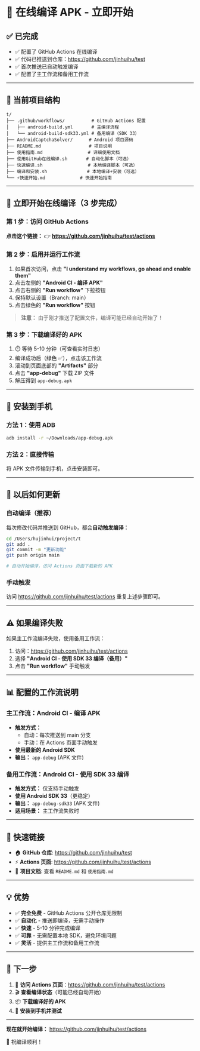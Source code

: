 # 🎯 在线编译 APK - 立即开始

## ✅ 已完成

- ✅ 配置了 GitHub Actions 在线编译
- ✅ 代码已推送到仓库：https://github.com/jinhuihu/test
- ✅ 首次推送已自动触发编译
- ✅ 配置了主工作流和备用工作流

---

## 📁 当前项目结构

```
t/
├── .github/workflows/          # GitHub Actions 配置
│   ├── android-build.yml       # 主编译流程
│   └── android-build-sdk33.yml # 备用编译（SDK 33）
├── AndroidCaptchaSolver/      # Android 项目源码
├── README.md                  # 项目说明
├── 使用指南.md                 # 详细使用文档
├── 使用GitHub在线编译.sh       # 自动化脚本（可选）
├── 快速编译.sh                 # 本地编译脚本（可选）
├── 编译和安装.sh               # 本地编译+安装（可选）
└── ⚡️快速开始.md             # 快速开始指南
```

---

## 🚀 立即开始在线编译（3 步完成）

### 第 1 步：访问 GitHub Actions

**点击这个链接：** 👉 **https://github.com/jinhuihu/test/actions**

### 第 2 步：启用并运行工作流

1. 如果首次访问，点击 **"I understand my workflows, go ahead and enable them"**
2. 点击左侧的 **"Android CI - 编译 APK"**
3. 点击右侧的 **"Run workflow"** 下拉按钮
4. 保持默认设置（Branch: main）
5. 点击绿色的 **"Run workflow"** 按钮

> **注意：** 由于刚才推送了配置文件，编译可能已经自动开始了！

### 第 3 步：下载编译好的 APK

1. ⏱️ 等待 5-10 分钟（可查看实时日志）
2. 编译成功后（绿色 ✅），点击该工作流
3. 滚动到页面底部的 **"Artifacts"** 部分
4. 点击 **"app-debug"** 下载 ZIP 文件
5. 解压得到 `app-debug.apk`

---

## 📱 安装到手机

### 方法 1：使用 ADB

```bash
adb install -r ~/Downloads/app-debug.apk
```

### 方法 2：直接传输

将 APK 文件传输到手机，点击安装即可。

---

## 🔄 以后如何更新

### 自动编译（推荐）

每次修改代码并推送到 GitHub，都会**自动触发编译**：

```bash
cd /Users/hujinhui/project/t
git add .
git commit -m "更新功能"
git push origin main

# 自动开始编译，访问 Actions 页面下载新的 APK
```

### 手动触发

访问 https://github.com/jinhuihu/test/actions 重复上述步骤即可。

---

## ⚠️ 如果编译失败

如果主工作流编译失败，使用备用工作流：

1. 访问：https://github.com/jinhuihu/test/actions
2. 选择 **"Android CI - 使用 SDK 33 编译（备用）"**
3. 点击 **"Run workflow"** 手动触发

---

## 📊 配置的工作流说明

### 主工作流：Android CI - 编译 APK

- **触发方式：**
  - 自动：每次推送到 main 分支
  - 手动：在 Actions 页面手动触发
- **使用最新的 Android SDK**
- **输出：** `app-debug` (APK 文件)

### 备用工作流：Android CI - 使用 SDK 33 编译

- **触发方式：** 仅支持手动触发
- **使用 Android SDK 33**（更稳定）
- **输出：** `app-debug-sdk33` (APK 文件)
- **适用场景：** 主工作流失败时

---

## 🔗 快速链接

- 🏠 **GitHub 仓库**: https://github.com/jinhuihu/test
- ⚡ **Actions 页面**: https://github.com/jinhuihu/test/actions
- 📖 **项目文档**: 查看 `README.md` 和 `使用指南.md`

---

## 💡 优势

- ✅ **完全免费** - GitHub Actions 公开仓库无限制
- ✅ **自动化** - 推送即编译，无需手动操作
- ✅ **快速** - 5-10 分钟完成编译
- ✅ **可靠** - 无需配置本地 SDK，避免环境问题
- ✅ **灵活** - 提供主工作流和备用工作流

---

## 🎯 下一步

1. 🔗 **访问 Actions 页面**：https://github.com/jinhuihu/test/actions
2. 🎬 **查看编译状态**（可能已经自动开始）
3. 📦 **下载编译好的 APK**
4. 📱 **安装到手机并测试**

---

**现在就开始编译：** https://github.com/jinhuihu/test/actions

🎉 祝编译顺利！
